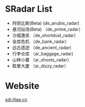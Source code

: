 # SRadar List

- 阿努比斯(Beta) (de_anubis_radar)
- 悬河钻场(Beta) （de_prime_radar）
- 沙城激突 （de_shortdust_radar）
- 金库危机 （de_bank_radar）
- 远古遗迹 （de_ancient_radar)
- 行李仓库 （ar_baggage_radar)
- 山林小寨 （ar_shoots_radar）
- 眩晕大厦 （ar_dizzy_radar）

# Website
[sdr.hlae.cn](https://sdr.hlae.cn)
